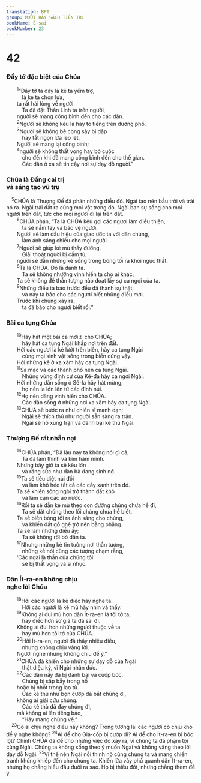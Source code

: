 ```yaml
---
translation: BPT
group: MƯỜI BẢY SÁCH TIÊN TRI
bookName: Ê-sai 
bookNumber: 23
---
```


<div class="title"><h1>42</h1><h3>Đầy tớ đặc biệt của Chúa</h3></div>
<span class="verse es_42_1">  <sup>1</sup>“Đầy tớ ta đây là kẻ ta yểm trợ,<br/>   là kẻ ta chọn lựa,<br/>  ta rất hài lòng về người.<br/>   Ta đã đặt Thần Linh ta trên người,<br/>  người sẽ mang công bình đến cho các dân.<br/></span>
<span class="verse es_42_2">  <sup>2</sup>Người sẽ không kêu la hay to tiếng trên đường phố.<br/></span>
<span class="verse es_42_3">  <sup>3</sup>Người sẽ không bẻ cọng sậy bị dập<br/>   hay tắt ngọn lửa leo lét.<br/>  Người sẽ mang lại công bình;<br/></span>
<span class="verse es_42_4">  <sup>4</sup>người sẽ không thất vọng hay bỏ cuộc<br/>   cho đến khi đã mang công bình đến cho thế gian.<br/>   Các dân ở xa sẽ tin cậy nơi sự dạy dỗ người.”<br/></span>
<div class="title"><h3>Chúa là Đấng cai trị<br/>và sáng tạo vũ trụ</h3></div>
<span class="verse es_42_5"> <sup>5</sup>CHÚA là Thượng Đế đã phán những điều đó. Ngài tạo nên bầu trời và trải nó ra. Ngài trải đất ra cùng mọi vật trong đó. Ngài ban sự sống cho mọi người trên đất, tức cho mọi người đi lại trên đất.<br/></span>
<span class="verse es_42_6">  <sup>6</sup>CHÚA phán, “Ta là CHÚA kêu gọi các ngươi làm điều thiện,<br/>   ta sẽ nắm tay và bảo vệ ngươi.<br/>  Ngươi sẽ làm dấu hiệu của giao ước ta với dân chúng,<br/>   làm ánh sáng chiếu cho mọi người.<br/></span>
<span class="verse es_42_7">  <sup>7</sup>Ngươi sẽ giúp kẻ mù thấy đường.<br/>   Giải thoát người bị cầm tù,<br/>  ngươi sẽ dẫn những kẻ sống trong bóng tối ra khỏi ngục thất.<br/></span>
<span class="verse es_42_8">  <sup>8</sup>Ta là CHÚA. Đó là danh ta.<br/>   Ta sẽ không nhường vinh hiển ta cho ai khác;<br/>  Ta sẽ không để thần tượng nào đoạt lấy sự ca ngợi của ta.<br/></span>
<span class="verse es_42_9">  <sup>9</sup>Những điều ta báo trước đều đã thành sự thật,<br/>   và nay ta bảo cho các ngươi biết những điều mới.<br/>  Trước khi chúng xảy ra,<br/>   ta đã bảo cho ngươi biết rồi.”<br/></span>
<div class="title"><h3>Bài ca tụng Chúa</h3></div>
<span class="verse es_42_10">  <sup>10</sup>Hãy hát một bài ca mới<a data-toggle="tooltip" data-placement="bottom" title="Khi Thượng Đế làm một điều gì mới lạ cho dân Ngài thì họ làm một bài ca về điều ấy.">⚓</a> cho CHÚA;<br/>   hãy hát ca tụng Ngài khắp nơi trên đất.<br/>  Hỡi các ngươi là kẻ lướt trên biển, hãy ca tụng Ngài<br/>   cùng mọi sinh vật sống trong biển cũng vậy.<br/>  Hỡi những kẻ ở xa xăm hãy ca tụng Ngài.<br/></span>
<span class="verse es_42_11">  <sup>11</sup>Sa mạc và các thành phố nên ca tụng Ngài.<br/>   Những vùng định cư của Kê-đa hãy ca ngợi Ngài.<br/>  Hỡi những dân sống ở Sê-la hãy hát mừng;<br/>   họ nên la lớn lên từ các đỉnh núi.<br/></span>
<span class="verse es_42_12">  <sup>12</sup>Họ nên dâng vinh hiển cho CHÚA.<br/>   Các dân sống ở những nơi xa xăm hãy ca tụng Ngài.<br/></span>
<span class="verse es_42_13">  <sup>13</sup>CHÚA sẽ bước ra như chiến sĩ mạnh dạn;<br/>   Ngài sẽ thích thú như người sẵn sàng ra trận.<br/>   Ngài sẽ hô xung trận và đánh bại kẻ thù Ngài.<br/></span>
<div class="title"><h3>Thượng Đế rất nhẫn nại</h3></div>
<span class="verse es_42_14">  <sup>14</sup>CHÚA phán, “Đã lâu nay ta không nói gì cả;<br/>   Ta đã làm thinh và kìm hãm mình.<br/>  Nhưng bây giờ ta sẽ kêu lớn<br/>   và ráng sức như đàn bà đang sinh nở.<br/></span>
<span class="verse es_42_15">  <sup>15</sup>Ta sẽ tiêu diệt núi đồi<br/>   và làm khô héo tất cả các cây xanh trên đó.<br/>  Ta sẽ khiến sông ngòi trở thành đất khô<br/>   và làm cạn các ao nước.<br/></span>
<span class="verse es_42_16">  <sup>16</sup>Rồi ta sẽ dẫn kẻ mù theo con đường chúng chưa hề đi,<br/>   Ta sẽ dắt chúng theo lối chúng chưa hề biết.<br/>  Ta sẽ biến bóng tối ra ánh sáng cho chúng,<br/>   và khiến đất gồ ghề trở nên bằng phẳng.<br/>  Ta sẽ làm những điều ấy;<br/>   Ta sẽ không rời bỏ dân ta.<br/></span>
<span class="verse es_42_17">  <sup>17</sup>Nhưng những kẻ tin tưởng nơi thần tượng,<br/>   những kẻ nói cùng các tượng chạm rằng,<br/>  ‘Các ngài là thần của chúng tôi’<br/>   sẽ bị thất vọng và sỉ nhục.<br/></span>
<div class="title"><h3>Dân Ít-ra-en không chịu<br/>nghe lời Chúa</h3></div>
<span class="verse es_42_18">  <sup>18</sup>Hỡi các ngươi là kẻ điếc hãy nghe ta.<br/>   Hỡi các ngươi là kẻ mù hãy nhìn và thấy.<br/></span>
<span class="verse es_42_19">  <sup>19</sup>Không ai đui mù hơn dân Ít-ra-en là tôi tớ ta,<br/>   hay điếc hơn sứ giả ta đã sai đi.<br/>  Không ai đui hơn những người thuộc về ta<br/>   hay mù hơn tôi tớ của CHÚA.<br/></span>
<span class="verse es_42_20">  <sup>20</sup>Hỡi Ít-ra-en, ngươi đã thấy nhiều điều,<br/>   nhưng không chịu vâng lời.<br/>  Ngươi nghe nhưng không chịu để ý.”<br/></span>
<span class="verse es_42_21">  <sup>21</sup>CHÚA đã khiến cho những sự dạy dỗ của Ngài<br/>   thật diệu kỳ, vì Ngài nhân đức.<br/></span>
<span class="verse es_42_22">  <sup>22</sup>Các dân nầy đã bị đánh bại và cướp bóc.<br/>   Chúng bị sập bẫy trong hố<br/>  hoặc bị nhốt trong lao tù.<br/>   Các kẻ thù như bọn cướp đã bắt chúng đi,<br/>  không ai giải cứu chúng.<br/>   Các kẻ thù đã đày chúng đi,<br/>  mà không ai lên tiếng bảo,<br/>   “Hãy mang chúng về.”<br/></span>
<span class="verse es_42_23"> <sup>23</sup>Có ai chịu nghe điều nầy không? Trong tương lai các ngươi có chịu khó để ý nghe không?</span>
<span class="verse es_42_24"><sup>24</sup>Ai để cho Gia-cốp bị cướp đi? Ai để cho Ít-ra-en bị bóc lột? Chính CHÚA đã để cho những việc đó xảy ra, vì chúng ta đã phạm tội cùng Ngài. Chúng ta không sống theo ý muốn Ngài và không vâng theo lời dạy dỗ Ngài.</span>
<span class="verse es_42_25"><sup>25</sup>Vì thế nên Ngài nổi thịnh nộ cùng chúng ta và mang chiến tranh khủng khiếp đến cho chúng ta. Khiến lửa vây phủ quanh dân Ít-ra-en, nhưng họ chẳng hiểu đầu đuôi ra sao. Họ bị thiêu đốt, nhưng chẳng thèm để ý.<br/></span>
